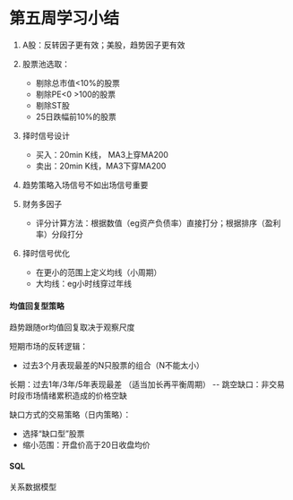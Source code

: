 # 第五周学习小结

1. A股：反转因子更有效；美股，趋势因子更有效
2. 股票池选取：
   - 剔除总市值<10%的股票
   - 剔除PE<0 >100的股票
   - 剔除ST股
   - 25日跌幅前10%的股票
3. 择时信号设计
   - 买入：20min K线， MA3上穿MA200
   - 卖出：20min K线，MA3下穿MA200

4. 趋势策略入场信号不如出场信号重要

5. 财务多因子
   - 评分计算方法：根据数值（eg资产负债率）直接打分；根据排序（盈利率）分段打分
6. 择时信号优化
   - 在更小的范围上定义均线（小周期）
   - 大均线：eg小时线穿过年线

#### 均值回复型策略

趋势跟随or均值回复取决于观察尺度

短期市场的反转逻辑：

- 过去3个月表现最差的N只股票的组合（N不能太小）

长期：过去1年/3年/5年表现最差 （适当加长再平衡周期）
-- 跳空缺口：非交易时段市场情绪累积造成的价格空缺

缺口方式的交易策略（日内策略）：

- 选择“缺口型”股票
- 缩小范围：开盘价高于20日收盘均价



#### SQL

关系数据模型

